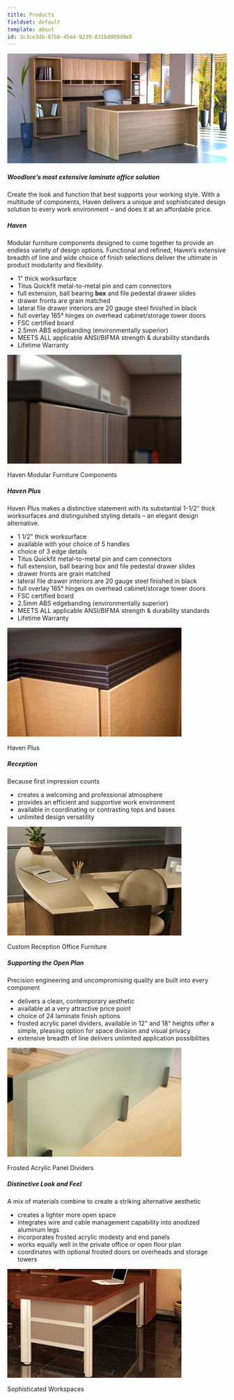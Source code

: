 ```yaml
---
title: Products
fieldset: default
template: about
id: 3c3ce3db-07bb-45e4-9239-831bd989d9e8
---
```

<div class="block">
    <div class="row">
        <div class="col">
            <img src="/assets/images/products-page/painted-edge.jpg" class="large-image">
        </div>
    </div>
</div>
<div class="block">
    <h5 class="orange bold">Woodlore’s most extensive laminate office solution</h5>
    <p>Create the look and function that best supports your working style. With a multitude of components, Haven delivers a unique and sophisticated design solution to every work environment – and does it at an affordable price.</p>
</div>
<!--<div class="block">
    <h5 class="orange bold">To achieve these objectives we subscribe to the following governing principles:</h5>
    <p></p>
    <ul>
        <li>Act lawfully, ethically and responsibly in all areas of our business</li>
        <li>Be a good corporate citizen within the community</li>
        <li>Provide product and service of exceptional qualityProvide product and service of exceptional quality</li>
        <li>Deal fairly with our customers, suppliers and competitors</li>
        <li>Support fair and equal treatment of workers</li>
        <li>Provide fair and competitive wages</li>
        <li>Provide opportunity for employee growth and development</li>
        <li>Provide a safe and healthy workplace</li>
        <li>Commit to sustainable use of resources, through waste reduction, reuse, recycling, clean</li>
        <li>Manufacturing processes and energy conservation</li>
        <li>Dedicate ourselves to continual improvement</li>
        </ul>
</div>-->

<div class="block">
    <div class="row aligner">
        <div class="col">
        <h5 class="orange bold">Haven</h5>
        <p>Modular furniture components designed to come together to provide an endless variety of design options. Functional and refined, Haven’s extensive breadth of line and wide choice of finish selections deliver the ultimate in product modularity and flexibility.</p>
        <ul>
            <li>1" thick worksurface</li>
            <li>Titus Quickfit metal-to-metal pin and cam connectors</li>
            <li>full extension, ball bearing <strong class="dgreen">box</strong> and file pedestal drawer slides</li>
            <li>drawer fronts are grain matched</li>
            <li>lateral file drawer interiors are 20 gauge steel finished in black</li>
            <li>full overlay 165° hinges on overhead cabinet/storage tower doors</li>
            <li>FSC certified board</li>
            <li>2.5mm ABS edgebanding (environmentally superior)</li>
            <li>MEETS ALL applicable ANSI/BIFMA strength & durability standards</li>
            <li>Lifetime Warranty</li>
        </ul>
        </div>
        <div class="col">
            <div class="card-group">
                <div class="card">
                    <img src="/assets/images/products-page/closeup2.jpg" class="card-img-top" alt="...">
                    <div class="card-body">
                        <p class="centered card-text">Haven Modular Furniture Components</p>
                    </div>
                </div>
             </div>
        </div>
    </div>
</div>

<div class="block">
    <div class="row aligner">
        <div class="col">
        <h5 class="orange bold">Haven Plus</h5>
        <p>Haven Plus makes a distinctive statement with its substantial 1-1/2″ thick worksurfaces and distinguished styling details – an elegant design alternative.</p>
        <ul>
            <li><span>1 1/2" thick worksurface</span></li>
            <li><span>available with your choice of 5 handles</span></li>
            <li><span>choice of 3 edge details</span></li>
            <li><span>Titus Quickfit metal-to-metal pin and cam connectors</span></li>
            <li><span>full extension, ball bearing box and file pedestal drawer slides</span></li>
            <li><span>drawer fronts are grain matched</span></li>
            <li><span>lateral file drawer interiors are 20 gauge steel finished in black</span></li>
            <li><span>full overlay 165° hinges on overhead cabinet/storage tower doors</span></li>
            <li><span>FSC certified board</span></li>
            <li><span>2.5mm ABS edgebanding (environmentally superior)</span></li>
            <li><span>MEETS ALL applicable ANSI/BIFMA strength & durability standards</span></li>
            <li><span>Lifetime Warranty</span></li>
        </ul>
        </div>
        <div class="col">
            <div class="card-group">
                <div class="card">
                    <img src="/assets/images/products-page/closeup1.jpg" class="card-img-top" alt="...">
                    <div class="card-body">
                        <p class="centered card-text">Haven Plus</p>
                    </div>
                </div>
             </div>
        </div>
    </div>
</div>

<div class="block">
    <div class="row aligner">
        <div class="col">
        <h5 class="orange bold">Reception</h5>
        <p>Because first impression counts</p>
        <ul>
            <li><span>creates a welcoming and professional atmosphere</span></li>
            <li><span>provides an efficient and supportive work environment</span></li>
            <li><span>available in coordinating or contrasting tops and bases</span></li>
            <li><span>unlimited design versatility</span></li>
        </ul>
        </div>
        <div class="col">
            <div class="card-group">
                <div class="card">
                    <img src="/assets/images/products-page/closeup5.jpg" class="card-img-top" alt="...">
                    <div class="card-body">
                        <p class="centered card-text">Custom Reception Office Furniture</p>
                    </div>
                </div>
             </div>
        </div>
    </div>
</div>

<div class="block">
    <div class="row aligner">
        <div class="col">
            <h5 class="orange bold">Supporting the Open Plan</h5>
            <p>Precision engineering and uncompromising quality are built into every component</p>
            <ul>
                <li><span>delivers a clean, contemporary aesthetic</span></li>
                <li><span>available at a very attractive price point</span></li>
                <li><span>choice of 24 laminate finish options</span></li>
                <li><span>frosted acrylic panel dividers, available in 12" and 18" heights offer a simple, pleasing option for space division and visual privacy</span></li>
                <li><span>extensive breadth of line delivers unlimited application possibilities</span></li>
            </ul>
        </div>
        <div class="col">
            <div class="card-group">
                <div class="card">
                    <img src="/assets/images/products-page/closeup3.jpg" class="card-img-top" alt="...">
                    <div class="card-body">
                        <p class="centered card-text">Frosted Acrylic Panel Dividers</p>
                    </div>
                </div>
             </div>
        </div>
    </div>
</div>

<div class="block">
    <div class="row aligner">
        <div class="col">
        <h5 class="orange bold">Distinctive Look and Feel</h5>
        <p>A mix of materials combine to create a striking alternative aesthetic</p>
        <ul>
            <li><span>creates a lighter more open space</span></li>
            <li><span>integrates wire and cable management capability into anodized aluminum legs</span></li>
            <li><span>incorporates frosted acrylic modesty and end panels</span></li>
            <li><span>works equally well in the private office or open floor plan</span></li>
            <li><span>coordinates with optional frosted doors on overheads and storage towers</span></li>
        </ul>
        </div>
        <div class="col">
            <div class="card-group">
                <div class="card">
                    <img src="/assets/images/products-page/closeup4.jpg" class="card-img-top" alt="...">
                    <div class="card-body">
                        <p class="centered card-text">Sophisticated Workspaces</p>
                    </div>
                </div>
             </div>
        </div>
    </div>
</div>
